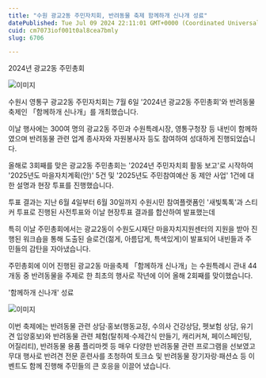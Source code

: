```yaml
---
title: "수원 광교2동 주민자치회, 반려동물 축제 함께하개 신나개 성료"
datePublished: Tue Jul 09 2024 22:11:01 GMT+0000 (Coordinated Universal Time)
cuid: cm7073iof001t0al8cea7bmly
slug: 6706

---
```



2024년 광교2동 주민총회

![이미지](https://cdn.hashnode.com/res/hashnode/image/upload/v1739261003887/7404cb74-c388-4c9d-b233-78e3ffbf8072.jpeg)

수원시 영통구 광교2동 주민자치회는 7월 6일 '2024년 광교2동 주민총회'와 반려동물 축제인 「함께하개 신나개」를 개최했습니다.

이날 행사에는 300여 명의 광교2동 주민과 수원특례시장, 영통구청장 등 내빈이 함께하였으며 반려동물 관련 업계 종사자와 자원봉사자 등도 참여하여 성대하게 진행되었습니다.

올해로 3회째를 맞은 광교2동 주민총회는 '2024년 주민자치회 활동 보고'로 시작하여 '2025년도 마을자치계획(안)' 5건 및 '2025년도 주민참여예산 동 제안 사업' 1건에 대한 설명과 현장 투표를 진행했습니다.

투표 결과는 지난 6월 4일부터 6월 30일까지 수원시민 참여플랫폼인 '새빛톡톡'과 스티커 투표로 진행된 사전투표와 이날 현장투표 결과를 합산하여 발표했는데

특히 이날 주민총회에서는 광교2동이 수원도시재단 마을자치지원센터의 지원을 받아 진행된 워크숍을 통해 도출된 슬로건(젊게, 아름답게, 특색있게)이 발표되어 내빈들과 주민들의 감탄을 자아냈습니다.

주민총회에 이어 진행된 광교2동 마을축제 「함께하개 신나개」는 수원특례시 관내 44개동 중 반려동물을 주제로 한 최초의 행사로 작년에 이어 올해 2회째를 맞이했습니다.

'함께하개 신나개' 성료

![이미지](https://cdn.hashnode.com/res/hashnode/image/upload/v1739261006042/ad731a33-2728-4e5f-a1ff-0e6e4f01d1d8.jpeg)

이번 축제에는 반려동물 관련 상담·홍보(행동교정, 수의사 건강상담, 펫보험 상담, 유기견 입양홍보)와 반려동물 관련 체험(탈취제·수제간식 만들기, 캐리커쳐, 페이스페인팅, 어질리티), 반려동물 용품 플리마켓 등 매우 다양한 반려동물 관련 프로그램을 선보였고 무대 행사로 반려견 전문 훈련사를 초청하여 토크쇼 및 반려동물 장기자랑·패션쇼 등 이벤트도 함께 진행해 주민들의 큰 호응을 이끌어 냈습니다.